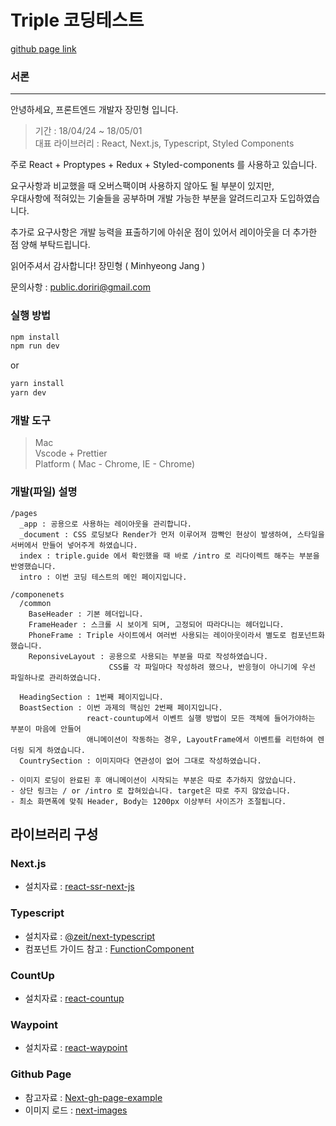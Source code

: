 # Triple 코딩테스트
[github page link](https://minhyeong-jang.github.io/triple-coding-nextjs/intro/)

### 서론
 - - -
안녕하세요, 프론트엔드 개발자 장민형 입니다.  

> 기간 : 18/04/24 ~ 18/05/01  
> 대표 라이브러리 : React, Next.js, Typescript, Styled Components

주로 React + Proptypes + Redux + Styled-components 를 사용하고 있습니다.

요구사항과 비교했을 때 오버스팩이며 사용하지 않아도 될 부분이 있지만,  
우대사항에 적혀있는 기술들을 공부하며 개발 가능한 부분을 알려드리고자 도입하였습니다.

추가로 요구사항은 개발 능력을 표출하기에 아쉬운 점이 있어서 레이아웃을 더 추가한 점 양해 부탁드립니다.  

읽어주셔서 감사합니다!
장민형 ( Minhyeong Jang )

문의사항 : public.doriri@gmail.com

### 실행 방법
```bash
npm install
npm run dev
```
or
```bash
yarn install
yarn dev
```

### 개발 도구
> Mac  
> Vscode + Prettier  
> Platform ( Mac - Chrome, IE - Chrome)


### 개발(파일) 설명
```
/pages
  _app : 공용으로 사용하는 레이아웃을 관리합니다.  
  _document : CSS 로딩보다 Render가 먼저 이루어져 깜빡인 현상이 발생하여, 스타일을 서버에서 만들어 넣어주게 하였습니다.
  index : triple.guide 에서 확인했을 때 바로 /intro 로 리다이렉트 해주는 부분을 반영했습니다.
  intro : 이번 코딩 테스트의 메인 페이지입니다.

/componenets
  /common
    BaseHeader : 기본 헤더입니다.
    FrameHeader : 스크롤 시 보이게 되며, 고정되어 따라다니는 헤더입니다.
    PhoneFrame : Triple 사이트에서 여러번 사용되는 레이아웃이라서 별도로 컴포넌트화 했습니다.
    ReponsiveLayout : 공용으로 사용되는 부분을 따로 작성하였습니다.
                      CSS를 각 파일마다 작성하려 했으나, 반응형이 아니기에 우선 파일하나로 관리하였습니다.

  HeadingSection : 1번째 페이지입니다.
  BoastSection : 이번 과제의 핵심인 2번째 페이지입니다.
                 react-countup에서 이벤트 실행 방법이 모든 객체에 들어가야하는 부분이 마음에 안들어
                 애니메이션이 작동하는 경우, LayoutFrame에서 이벤트를 리턴하여 렌더링 되게 하였습니다.
  CountrySection : 이미지마다 연관성이 없어 그대로 작성하였습니다.

- 이미지 로딩이 완료된 후 애니메이션이 시작되는 부분은 따로 추가하지 않았습니다.
- 상단 링크는 / or /intro 로 잡혀있습니다. target은 따로 주지 않았습니다.
- 최소 화면폭에 맞춰 Header, Body는 1200px 이상부터 사이즈가 조절됩니다.
```
## 라이브러리 구성

### Next.js
- 설치자료 : [react-ssr-next-js](https://holywater-jeong.github.io/blog/react-ssr-next-js/)

### Typescript
- 설치자료 : [@zeit/next-typescript](https://www.npmjs.com/package/@zeit/next-typescript)
- 컴포넌트 가이드 참고 : [FunctionComponent](https://fettblog.eu/typescript-react/components/)

### CountUp
- 설치자료 : [react-countup](https://github.com/glennreyes/react-countup)

### Waypoint
- 설치자료 : [react-waypoint](https://github.com/brigade/react-waypoint)

### Github Page
- 참고자료 : [Next-gh-page-example](https://github.com/thierryc/Next-gh-page-example)
- 이미지 로드 : [next-images](https://www.npmjs.com/package/next-images)
